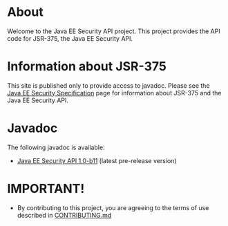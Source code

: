 # About

Welcome to the Java EE Security API project.
This project provides the API code for JSR-375, the Java EE Security API.

# Information about JSR-375

This site is published only to provide access to javadoc.
Please see the [Java EE Security Specification](https://javaee.github.io/security-spec/) page
for information about JSR-375 and the Java EE Security API.

# Javadoc

The following javadoc is available:

* [Java EE Security API 1.0-b11](apidocs/index.html) (latest pre-release version)

# IMPORTANT!

* By contributing to this project, you are agreeing to the terms of use described in [CONTRIBUTING.md](./CONTRIBUTING.md)

